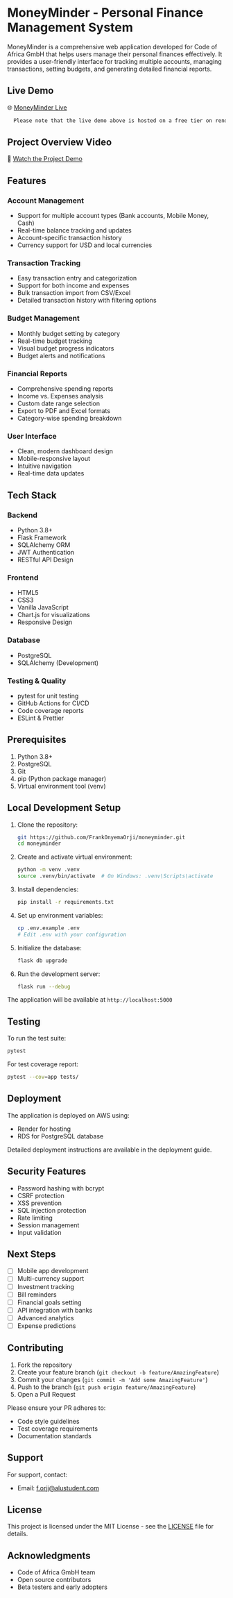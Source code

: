 # MoneyMinder - Personal Finance Management System

MoneyMinder is a comprehensive web application developed for Code of Africa GmbH that helps users manage their personal finances effectively. It provides a user-friendly interface for tracking multiple accounts, managing transactions, setting budgets, and generating detailed financial reports.

## Live Demo
🌐 [MoneyMinder Live](https://moneyminder-khus.onrender.com)
 ```bash
   Please note that the live demo above is hosted on a free tier on render and may take a few seconds to load.
   ```

## Project Overview Video
🎥 [Watch the Project Demo](https://youtu.be/J0N59Giy0kM)

## Features

### Account Management
- Support for multiple account types (Bank accounts, Mobile Money, Cash)
- Real-time balance tracking and updates
- Account-specific transaction history
- Currency support for USD and local currencies

### Transaction Tracking
- Easy transaction entry and categorization
- Support for both income and expenses
- Bulk transaction import from CSV/Excel
- Detailed transaction history with filtering options

### Budget Management
- Monthly budget setting by category
- Real-time budget tracking
- Visual budget progress indicators
- Budget alerts and notifications

### Financial Reports
- Comprehensive spending reports
- Income vs. Expenses analysis
- Custom date range selection
- Export to PDF and Excel formats
- Category-wise spending breakdown

### User Interface
- Clean, modern dashboard design
- Mobile-responsive layout
- Intuitive navigation
- Real-time data updates

## Tech Stack

### Backend
- Python 3.8+
- Flask Framework
- SQLAlchemy ORM
- JWT Authentication
- RESTful API Design

### Frontend
- HTML5
- CSS3
- Vanilla JavaScript
- Chart.js for visualizations
- Responsive Design

### Database
- PostgreSQL
- SQLAlchemy (Development)

### Testing & Quality
- pytest for unit testing
- GitHub Actions for CI/CD
- Code coverage reports
- ESLint & Prettier

## Prerequisites

1. Python 3.8+
2. PostgreSQL
3. Git
4. pip (Python package manager)
5. Virtual environment tool (venv)

## Local Development Setup

1. Clone the repository:
   ```bash
   git https://github.com/FrankOnyemaOrji/moneyminder.git
   cd moneyminder
   ```

2. Create and activate virtual environment:
   ```bash
   python -m venv .venv
   source .venv/bin/activate  # On Windows: .venv\Scripts\activate
   ```

3. Install dependencies:
   ```bash
   pip install -r requirements.txt
   ```

4. Set up environment variables:
   ```bash
   cp .env.example .env
   # Edit .env with your configuration
   ```

5. Initialize the database:
   ```bash
   flask db upgrade
   ```

6. Run the development server:
   ```bash
   flask run --debug
   ```

The application will be available at `http://localhost:5000`

## Testing

To run the test suite:
```bash
pytest
```

For test coverage report:
```bash
pytest --cov=app tests/
```

## Deployment

The application is deployed on AWS using:
- Render for hosting
- RDS for PostgreSQL database

Detailed deployment instructions are available in the deployment guide.

## Security Features

- Password hashing with bcrypt
- CSRF protection
- XSS prevention
- SQL injection protection
- Rate limiting
- Session management
- Input validation

## Next Steps

- [ ] Mobile app development
- [ ] Multi-currency support
- [ ] Investment tracking
- [ ] Bill reminders
- [ ] Financial goals setting
- [ ] API integration with banks
- [ ] Advanced analytics
- [ ] Expense predictions

## Contributing

1. Fork the repository
2. Create your feature branch (`git checkout -b feature/AmazingFeature`)
3. Commit your changes (`git commit -m 'Add some AmazingFeature'`)
4. Push to the branch (`git push origin feature/AmazingFeature`)
5. Open a Pull Request

Please ensure your PR adheres to:
- Code style guidelines
- Test coverage requirements
- Documentation standards

## Support

For support, contact:
- Email: f.orji@alustudent.com

## License

This project is licensed under the MIT License - see the [LICENSE](LICENSE) file for details.

## Acknowledgments

- Code of Africa GmbH team
- Open source contributors
- Beta testers and early adopters
